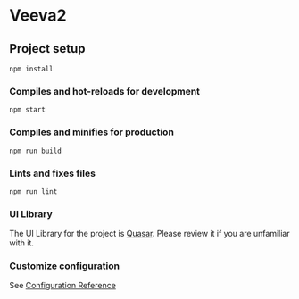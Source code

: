# Veeva2

## Project setup
```
npm install
```

### Compiles and hot-reloads for development
```
npm start
```

### Compiles and minifies for production
```
npm run build
```

### Lints and fixes files
```
npm run lint
```
### UI Library
The UI Library for the project is [Quasar](hhttps://quasar.dev/). Please review it if you are unfamiliar with it.

### Customize configuration
See [Configuration Reference](https://cli.vuejs.org/config/)
